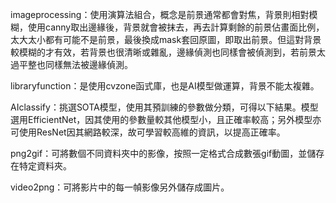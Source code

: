 imageprocessing：使用演算法組合，概念是前景通常都會對焦，背景則相對模糊，使用canny取出邊緣後，背景就會被抹去，再去計算剩餘的前景佔畫面比例，太大太小都有可能不是前景，最後換成mask套回原圖，即取出前景。但這對背景較模糊的才有效，若背景也很清晰或雜亂，邊緣偵測也同樣會被偵測到，若前景太過平整也同樣無法被邊緣偵測。

libraryfunction：是使用cvzone函式庫，也是AI模型做運算，背景不能太複雜。

AIclassify：挑選SOTA模型，使用其預訓練的參數做分類，可得以下結果。模型選用EfficientNet，因其使用的參數量較其他模型小，且正確率較高；另外模型亦可使用ResNet因其網路較深，故可學習較高維的資訊，以提高正確率。

png2gif：可將數個不同資料夾中的影像，按照一定格式合成數張gif動圖，並儲存在特定資料夾。

video2png：可將影片中的每一幀影像另外儲存成圖片。